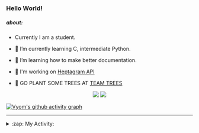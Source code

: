 ### Hello World!

##### about:
- Currently I am a student.
- 🌱 I’m currently learning C, intermediate Python.
- 🌱 I’m learning how to make better documentation.
- 🌱 I'm working on [Heptagram API](https://github.com/Heptagram-Bot/api)

- 🌱 GO PLANT SOME TREES AT [TEAM TREES](https://teamtrees.org/)

<p align="center">
  <a href="https://twitter.com/Vyvy_viM"><img target="_blank" src="https://img.shields.io/badge/twitter%20@Vyvy_viM-0D95E8?style=for-the-badge&logo=twitter&logoColor=white"/></a> 
  <a href="https://vyvy-vi.github.io/portfolio"><img target="_blank" src="https://img.shields.io/badge/-I_love_open_source-green?style=for-the-badge&logo=github&logoColor=black"/></a> 
</p>

[![Vyom's github activity graph](https://activity-graph.herokuapp.com/graph?username=Vyvy-vi)](https://github.com/ashutosh00710/github-readme-activity-graph)

---
<details>
  <summary>:zap: My Activity:</summary>
  
<!--START_SECTION:waka-->
**I'm a Night 🦉** 

```text
🌞 Morning    39 commits     █░░░░░░░░░░░░░░░░░░░░░░░░   6.24% 
🌆 Daytime    132 commits    █████░░░░░░░░░░░░░░░░░░░░   21.12% 
🌃 Evening    232 commits    █████████░░░░░░░░░░░░░░░░   37.12% 
🌙 Night      222 commits    █████████░░░░░░░░░░░░░░░░   35.52%

```
📅 **I'm Most Productive on Sunday** 

```text
Monday       68 commits     ██░░░░░░░░░░░░░░░░░░░░░░░   10.88% 
Tuesday      83 commits     ███░░░░░░░░░░░░░░░░░░░░░░   13.28% 
Wednesday    87 commits     ███░░░░░░░░░░░░░░░░░░░░░░   13.92% 
Thursday     83 commits     ███░░░░░░░░░░░░░░░░░░░░░░   13.28% 
Friday       53 commits     ██░░░░░░░░░░░░░░░░░░░░░░░   8.48% 
Saturday     91 commits     ███░░░░░░░░░░░░░░░░░░░░░░   14.56% 
Sunday       160 commits    ██████░░░░░░░░░░░░░░░░░░░   25.6%

```


📊 **This Week I Spent My Time On** 

```text
🔥 Editors: 
Vim                      5 hrs 32 mins       █████████████████████████   100.0%

🐱‍💻 Projects: 
TEC-welcome-bot          2 hrs 3 mins        █████████░░░░░░░░░░░░░░░░   37.2% 
api                      1 hr 55 mins        ████████░░░░░░░░░░░░░░░░░   34.66% 
Call-Reminders-template  33 mins             ██░░░░░░░░░░░░░░░░░░░░░░░   10.14% 
protocol-Info            23 mins             █░░░░░░░░░░░░░░░░░░░░░░░░   7.1% 
Unknown Project          18 mins             █░░░░░░░░░░░░░░░░░░░░░░░░   5.68%

```


 Last Updated on 09/10/2021
<!--END_SECTION:waka-->
</details>

